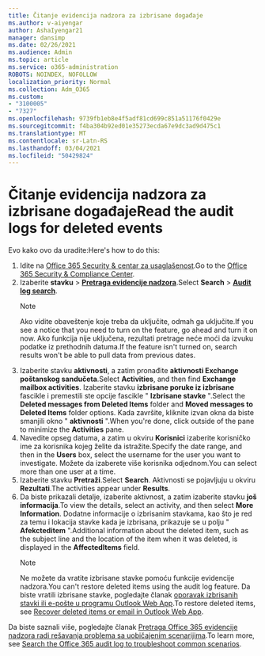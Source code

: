 ```yaml
---
title: Čitanje evidencija nadzora za izbrisane događaje
ms.author: v-aiyengar
author: AshaIyengar21
manager: dansimp
ms.date: 02/26/2021
ms.audience: Admin
ms.topic: article
ms.service: o365-administration
ROBOTS: NOINDEX, NOFOLLOW
localization_priority: Normal
ms.collection: Adm_O365
ms.custom:
- "3100005"
- "7327"
ms.openlocfilehash: 9739fb1eb8e4f5adf81cd699c851a51176f0429e
ms.sourcegitcommit: f4ba304b92ed01e35273ecda67e9dc3ad9d475c1
ms.translationtype: MT
ms.contentlocale: sr-Latn-RS
ms.lasthandoff: 03/04/2021
ms.locfileid: "50429824"
---
```

# <a name="read-the-audit-logs-for-deleted-events"></a><span data-ttu-id="89d77-102">Čitanje evidencija nadzora za izbrisane događaje</span><span class="sxs-lookup"><span data-stu-id="89d77-102">Read the audit logs for deleted events</span></span>

<span data-ttu-id="89d77-103">Evo kako ovo da uradite:</span><span class="sxs-lookup"><span data-stu-id="89d77-103">Here's how to do this:</span></span>

1. <span data-ttu-id="89d77-104">Idite na [Office 365 Security & centar za usaglašenost](https://go.microsoft.com/fwlink/p/?linkid=2077143).</span><span class="sxs-lookup"><span data-stu-id="89d77-104">Go to the [Office 365 Security & Compliance Center](https://go.microsoft.com/fwlink/p/?linkid=2077143).</span></span>
1. <span data-ttu-id="89d77-105">Izaberite **stavku**  >  [**Pretraga evidencije nadzora**](https://go.microsoft.com/fwlink/?linkid=2103759).</span><span class="sxs-lookup"><span data-stu-id="89d77-105">Select **Search** > [**Audit log search**](https://go.microsoft.com/fwlink/?linkid=2103759).</span></span>
    > [!NOTE]
    > <span data-ttu-id="89d77-106">Ako vidite obaveštenje koje treba da uključite, odmah ga uključite.</span><span class="sxs-lookup"><span data-stu-id="89d77-106">If you see a notice that you need to turn on the feature, go ahead and turn it on now.</span></span> <span data-ttu-id="89d77-107">Ako funkcija nije uključena, rezultati pretrage neće moći da izvuku podatke iz prethodnih datuma.</span><span class="sxs-lookup"><span data-stu-id="89d77-107">If the feature isn't turned on, search results won't be able to pull data from previous dates.</span></span>
1. <span data-ttu-id="89d77-108">Izaberite stavku **aktivnosti**, a zatim pronađite **aktivnosti Exchange poštanskog sandučeta**.</span><span class="sxs-lookup"><span data-stu-id="89d77-108">Select **Activities**, and then find **Exchange mailbox activities**.</span></span> <span data-ttu-id="89d77-109">Izaberite stavku **izbrisane poruke iz izbrisane** fascikle i premestili ste opcije fascikle " **Izbrisane stavke** ".</span><span class="sxs-lookup"><span data-stu-id="89d77-109">Select the **Deleted messages from Deleted Items** folder and **Moved messages to Deleted Items** folder options.</span></span> <span data-ttu-id="89d77-110">Kada završite, kliknite izvan okna da biste smanjili okno " **aktivnosti** ".</span><span class="sxs-lookup"><span data-stu-id="89d77-110">When you're done, click outside of the pane to minimize the **Activities** pane.</span></span>
1. <span data-ttu-id="89d77-111">Navedite opseg datuma, a zatim u okviru **Korisnici** izaberite korisničko ime za korisnika kojeg želite da istražite.</span><span class="sxs-lookup"><span data-stu-id="89d77-111">Specify the date range, and then in the **Users** box, select the username for the user you want to investigate.</span></span> <span data-ttu-id="89d77-112">Možete da izaberete više korisnika odjednom.</span><span class="sxs-lookup"><span data-stu-id="89d77-112">You can select more than one user at a time.</span></span>
1. <span data-ttu-id="89d77-113">Izaberite stavku **Pretraži**.</span><span class="sxs-lookup"><span data-stu-id="89d77-113">Select **Search**.</span></span> <span data-ttu-id="89d77-114">Aktivnosti se pojavljuju u okviru **Rezultati**.</span><span class="sxs-lookup"><span data-stu-id="89d77-114">The activities appear under **Results**.</span></span>
1. <span data-ttu-id="89d77-115">Da biste prikazali detalje, izaberite aktivnost, a zatim izaberite stavku **još informacija**.</span><span class="sxs-lookup"><span data-stu-id="89d77-115">To view the details, select an activity, and then select **More Information**.</span></span> <span data-ttu-id="89d77-116">Dodatne informacije o izbrisanim stavkama, kao što je red za temu i lokacija stavke kada je izbrisana, prikazuje se u polju " **Afekcteditem** ".</span><span class="sxs-lookup"><span data-stu-id="89d77-116">Additional information about the deleted item, such as the subject line and the location of the item when it was deleted, is displayed in the **AffectedItems** field.</span></span>
    > [!NOTE]
    > <span data-ttu-id="89d77-117">Ne možete da vratite izbrisane stavke pomoću funkcije evidencije nadzora.</span><span class="sxs-lookup"><span data-stu-id="89d77-117">You can't restore deleted items using the audit log feature.</span></span> <span data-ttu-id="89d77-118">Da biste vratili izbrisane stavke, pogledajte članak [oporavak izbrisanih stavki ili e-pošte u programu Outlook Web App](https://go.microsoft.com/fwlink/?linkid=2103759).</span><span class="sxs-lookup"><span data-stu-id="89d77-118">To restore deleted items, see [Recover deleted items or email in Outlook Web App](https://go.microsoft.com/fwlink/?linkid=2103759).</span></span>

<span data-ttu-id="89d77-119">Da biste saznali više, pogledajte članak [Pretraga Office 365 evidencije nadzora radi rešavanja problema sa uobičajenim scenarijima](https://go.microsoft.com/fwlink/?linkid=2103944).</span><span class="sxs-lookup"><span data-stu-id="89d77-119">To learn more, see [Search the Office 365 audit log to troubleshoot common scenarios](https://go.microsoft.com/fwlink/?linkid=2103944).</span></span>
